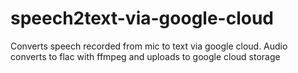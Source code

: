 # speech2text-via-google-cloud
Converts speech recorded from mic to text via google cloud. Audio converts to flac with ffmpeg and uploads to google cloud storage
